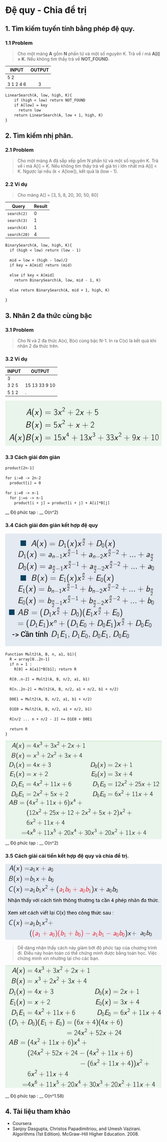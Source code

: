 # Đệ quy - Chia để trị
## 1. Tìm kiếm tuyến tính bằng phép đệ quy.
### 1.1 Problem
> Cho một mảng __A__ gồm __N__ phần tử và một số nguyên K.
Trả về _i_ mà __A[i] = K__. Nếu không tìm thấy trả về __NOT_FOUND__.

| INPUT | OUTPUT |
|-------|:--------:|
|5 2 | |
|3 1 2 4 6|3|


```
LinearSearch(A, low, high, K){
    if (high < low) return NOT_FOUND
    if A[low] = key
      return low
    return LinearSearch(A, low + 1, high, K)
}
```

## 2. Tìm kiếm nhị phân.
### 2.1 Problem
> Cho một mảng A đã sắp xếp gồm N phần tử và một số nguyên K. Trả về i mà A[i] = K.
Nếu không tìm thấy trả về giá trị i lớn nhất mà A[i] < K. Ngược lại nếu (k < A[low]), kết quả là (low - 1).

### 2.2 Ví dụ
> Cho mảng A[] = [3, 5, 8, 20, 30, 50, 60]

|Query| Result|
|-----|-------|
|`search(2)`|0|
|`search(3)`|1|
|`search(4)`|1|
|`search(20)`|4|

```
BinarySearch(A, low, high, K){
  if (high < low) return (low - 1)

  mid = low + (high - low)/2
  if key = A[mid] return (mid)

  else if key < A[mid]
    return BinarySearch(A, low, mid - 1, K)

  else return BinarySearch(A, mid + 1, high, K)

}
```


## 3. Nhân 2 đa thức cùng bậc
### 3.1 Problem
> Cho N và 2 đa thức A(x), B(x) cùng bậc N-1. In ra C(x) là kết quả khi nhân 2 đa thức trên.

### 3.2 Ví dụ

|INPUT|OUTPUT|
|-----|------|
|3||
|3 2 5| 15  13  33  9  10|
|5 1 2| .|

![example](./images/1.jpg)

### 3.3 Cách giải đơn giản
```
product[2n-1]

for i:=0 -> 2n-2
  product[i] = 0

for i:=0 -> n-1
  for j:=o -> n-1
    product[i + j] = product[i + j] + A[i]*B[j]

```
__ Độ phức tạp : __ O(n^2)


### 3.4 Cách giải đơn giản kết hợp đệ quy
![dequy](./images/2.jpg)
```
Function Mult2(A, B, n, a1, b1){
  R = array[0..2n-1]
  if n = 1 :
    R[0] = A[a1]*B[b1]; return R

  R[0..n-2] = Mult2(A, B, n/2, a1, b1)

  R[n..2n-2] = Mult2(A, B, n/2, a1 + n/2, b1 + n/2)

  D0E1 = Mult2(A, B, n/2, a1, b1 + n/2)

  D1E0 = Mult2(A, B, n/2, a1 + n/2, b1)

  R[n/2 ... n + n/2 - 2] += D1E0 + D0E1

  return R
}

```
![dequy](./images/4.jpg)
__ Độ phức tạp : __ O(n^2)

### 3.5 Cách giải cải tiến kết hợp đệ quy và chia để trị.
![dequy2](./images/3.jpg)

> Dễ dàng nhận thấy cách này giảm bớt độ phức tạp của chương trình đi. Điều này hoàn toàn có thể chứng minh được bằng toán học. Việc chứng minh xin nhường lại cho các bạn.

![dequy](./images/5.jpg)

__ Độ phức tạp : __ O(n^1.58)

## 4. Tài liệu tham khảo
* Coursera
* Sanjoy Dasgupta, Christos Papadimitriou, and Umesh Vazirani. Algorithms (1st Edition). McGraw-Hill Higher Education. 2008.
